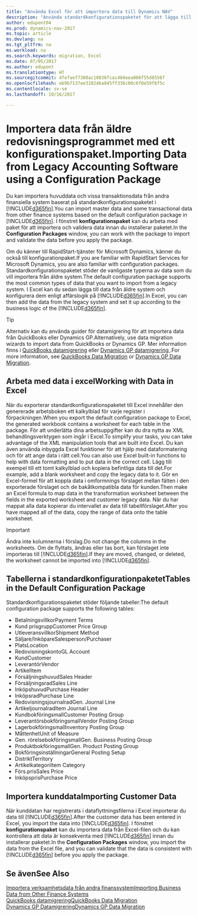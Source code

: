 ```yaml
---
title: "Använda Excel för att importera data till Dynamics NAV"
description: "Använda standardkonfigurationspaketet för att lägga till kundinformation i Excel och importera data till Dynamics NAV."
author: edupont04
ms.prod: dynamics-nav-2017
ms.topic: article
ms.devlang: na
ms.tgt_pltfrm: na
ms.workload: na
ms.search.keywords: migration, Excel
ms.date: 07/05/2017
ms.author: edupont
ms.translationtype: HT
ms.sourcegitcommit: 4fefaef7380ac10836fcac404eea006f55d8556f
ms.openlocfilehash: eb9b7137ee31824ba845ff336c00c6f0e59f6f5c
ms.contentlocale: sv-se
ms.lasthandoff: 10/16/2017

---
```

# <a name="importing-data-from-legacy-accounting-software-using-a-configuration-package"></a><span data-ttu-id="3b64d-103">Importera data från äldre redovisningsprogrammet med ett konfigurationspaket.</span><span class="sxs-lookup"><span data-stu-id="3b64d-103">Importing Data from Legacy Accounting Software using a Configuration Package</span></span>
<span data-ttu-id="3b64d-104">Du kan importera huvuddata och vissa transaktionsdata från andra finansiella system baserat på standardkonfigurationspaketet i [!INCLUDE[d365fin](includes/d365fin_md.md)].</span><span class="sxs-lookup"><span data-stu-id="3b64d-104">You can import master data and some transactional data from other finance systems based on the default configuration package in [!INCLUDE[d365fin](includes/d365fin_md.md)].</span></span> <span data-ttu-id="3b64d-105">I fönstret **konfigurationspaket** kan du arbeta med paket för att importera och validera data innan du installerar paketet.</span><span class="sxs-lookup"><span data-stu-id="3b64d-105">In the **Configuration Packages** window, you can work with the package to import and validate the data before you apply the package.</span></span>  

<span data-ttu-id="3b64d-106">Om du känner till RapidStart-tjänster för Microsoft Dynamics, känner du också till konfigurationpaket.</span><span class="sxs-lookup"><span data-stu-id="3b64d-106">If you are familiar with RapidStart Services for Microsoft Dynamics, you are also familiar with configuration packages.</span></span> <span data-ttu-id="3b64d-107">Standardkonfigurationspaketet stöder de vanligaste typerna av data som du vill importera från äldre system.</span><span class="sxs-lookup"><span data-stu-id="3b64d-107">The default configuration package supports the most common types of data that you want to import from a legacy system.</span></span> <span data-ttu-id="3b64d-108">I Excel kan du sedan lägga till data från äldre system och konfigurera dem enligt affärslogik på [!INCLUDE[d365fin](includes/d365fin_md.md)].</span><span class="sxs-lookup"><span data-stu-id="3b64d-108">In Excel, you can then add the data from the legacy system and set it up according to the business logic of the [!INCLUDE[d365fin](includes/d365fin_md.md)].</span></span>  

> [!TIP]  
>   <span data-ttu-id="3b64d-109">Alternativ kan du använda guider för datamigrering för att importera data från QuickBooks eller Dynamics GP.</span><span class="sxs-lookup"><span data-stu-id="3b64d-109">Alternatively, use data migration wizards to import data from QuickBooks or Dynamics GP.</span></span> <span data-ttu-id="3b64d-110">Mer information finns i [QuickBooks datamigrering](ui-extensions-quickbooks-data-migration.md) eller [Dynamics GP datamigrering ](ui-extensions-dynamicsgp-data-migration.md).</span><span class="sxs-lookup"><span data-stu-id="3b64d-110">For more information, see [QuickBooks Data Migration](ui-extensions-quickbooks-data-migration.md) or [Dynamics GP Data Migration](ui-extensions-dynamicsgp-data-migration.md).</span></span>  

## <a name="working-with-data-in-excel"></a><span data-ttu-id="3b64d-111">Arbeta med data i excel</span><span class="sxs-lookup"><span data-stu-id="3b64d-111">Working with Data in Excel</span></span>
<span data-ttu-id="3b64d-112">När du exporterar standardkonfigurationspaketet till Excel innehåller den genererade arbetsboken ett kalkylblad för varje register i förpackningen.</span><span class="sxs-lookup"><span data-stu-id="3b64d-112">When you export the default configuration package to Excel, the generated workbook contains a worksheet for each table in the package.</span></span> <span data-ttu-id="3b64d-113">För att underlätta dina arbetsuppgifter kan du dra nytta av XML behandlingsverktygen som ingår i Excel.</span><span class="sxs-lookup"><span data-stu-id="3b64d-113">To simplify your tasks, you can take advantage of the XML manipulation tools that are built into Excel.</span></span> <span data-ttu-id="3b64d-114">Du kan även använda inbyggda Excel funktioner för att hjälp med dataformatering och för att ange data i rätt cell.</span><span class="sxs-lookup"><span data-stu-id="3b64d-114">You can also use Excel built-in functions to help with data formatting and to put data in the correct cell.</span></span> <span data-ttu-id="3b64d-115">Lägg till exempel till ett tomt kalkylblad och kopiera befintliga data till det.</span><span class="sxs-lookup"><span data-stu-id="3b64d-115">For example, add a blank worksheet and copy the legacy data to it.</span></span> <span data-ttu-id="3b64d-116">Gör en Excel-formel för att koppla data i omformnings förslaget mellan fälten i den exporterade förslaget och de bakåtkompatibla data för kunden.</span><span class="sxs-lookup"><span data-stu-id="3b64d-116">Then make an Excel formula to map data in the transformation worksheet between the fields in the exported worksheet and customer legacy data.</span></span> <span data-ttu-id="3b64d-117">När du har mappat alla data kopierar du intervallet av data till tabellförslaget.</span><span class="sxs-lookup"><span data-stu-id="3b64d-117">After you have mapped all of the data, copy the range of data onto the table worksheet.</span></span>  

> [!IMPORTANT]  
>  <span data-ttu-id="3b64d-118">Ändra inte kolumnerna i förslag.</span><span class="sxs-lookup"><span data-stu-id="3b64d-118">Do not change the columns in the worksheets.</span></span> <span data-ttu-id="3b64d-119">Om de flyttats, ändras eller tas bort, kan förslaget inte importeras till [!INCLUDE[d365fin](includes/d365fin_md.md)].</span><span class="sxs-lookup"><span data-stu-id="3b64d-119">If they are moved, changed, or deleted, the worksheet cannot be imported into [!INCLUDE[d365fin](includes/d365fin_md.md)].</span></span>

## <a name="tables-in-the-default-configuration-package"></a><span data-ttu-id="3b64d-120">Tabellerna i standardkonfigurationpaketet</span><span class="sxs-lookup"><span data-stu-id="3b64d-120">Tables in the Default Configuration Package</span></span>
<span data-ttu-id="3b64d-121">Standardkonfigurationspaketet stöder följande tabeller:</span><span class="sxs-lookup"><span data-stu-id="3b64d-121">The default configuration package supports the following tables:</span></span>

-   <span data-ttu-id="3b64d-122">Betalningsvillkor</span><span class="sxs-lookup"><span data-stu-id="3b64d-122">Payment Terms</span></span>
-   <span data-ttu-id="3b64d-123">Kund prisgrupp</span><span class="sxs-lookup"><span data-stu-id="3b64d-123">Customer Price Group</span></span>
-   <span data-ttu-id="3b64d-124">Utleveransvillkor</span><span class="sxs-lookup"><span data-stu-id="3b64d-124">Shipment Method</span></span>
-   <span data-ttu-id="3b64d-125">Säljare/Inköpare</span><span class="sxs-lookup"><span data-stu-id="3b64d-125">Salesperson/Purchaser</span></span>
-   <span data-ttu-id="3b64d-126">Plats</span><span class="sxs-lookup"><span data-stu-id="3b64d-126">Location</span></span>
-   <span data-ttu-id="3b64d-127">Redovisningskonto</span><span class="sxs-lookup"><span data-stu-id="3b64d-127">GL Account</span></span>
-   <span data-ttu-id="3b64d-128">Kund</span><span class="sxs-lookup"><span data-stu-id="3b64d-128">Customer</span></span>
-   <span data-ttu-id="3b64d-129">Leverantör</span><span class="sxs-lookup"><span data-stu-id="3b64d-129">Vendor</span></span>
-   <span data-ttu-id="3b64d-130">Artikel</span><span class="sxs-lookup"><span data-stu-id="3b64d-130">Item</span></span>
-   <span data-ttu-id="3b64d-131">Försäljningshuvud</span><span class="sxs-lookup"><span data-stu-id="3b64d-131">Sales Header</span></span>
-   <span data-ttu-id="3b64d-132">Försäljningsrad</span><span class="sxs-lookup"><span data-stu-id="3b64d-132">Sales Line</span></span>
-   <span data-ttu-id="3b64d-133">Inköpshuvud</span><span class="sxs-lookup"><span data-stu-id="3b64d-133">Purchase Header</span></span>
-   <span data-ttu-id="3b64d-134">Inköpsrad</span><span class="sxs-lookup"><span data-stu-id="3b64d-134">Purchase Line</span></span>
-   <span data-ttu-id="3b64d-135">Redovisningsjournalrad</span><span class="sxs-lookup"><span data-stu-id="3b64d-135">Gen. Journal Line</span></span>
-   <span data-ttu-id="3b64d-136">Artikeljournalrad</span><span class="sxs-lookup"><span data-stu-id="3b64d-136">Item Journal Line</span></span>
-   <span data-ttu-id="3b64d-137">Kundbokföringsmall</span><span class="sxs-lookup"><span data-stu-id="3b64d-137">Customer Posting Group</span></span>
-   <span data-ttu-id="3b64d-138">Leverantörsbokföringsmall</span><span class="sxs-lookup"><span data-stu-id="3b64d-138">Vendor Posting Group</span></span>
-   <span data-ttu-id="3b64d-139">Lagerbokföringsmall</span><span class="sxs-lookup"><span data-stu-id="3b64d-139">Inventory Posting Group</span></span>
-   <span data-ttu-id="3b64d-140">Måttenhet</span><span class="sxs-lookup"><span data-stu-id="3b64d-140">Unit of Measure</span></span>
-   <span data-ttu-id="3b64d-141">Gen. rörelsebokföringsmall</span><span class="sxs-lookup"><span data-stu-id="3b64d-141">Gen. Business Posting Group</span></span>
-   <span data-ttu-id="3b64d-142">Produktbokföringsmall</span><span class="sxs-lookup"><span data-stu-id="3b64d-142">Gen. Product Posting Group</span></span>
-   <span data-ttu-id="3b64d-143">Bokföringsinställningar</span><span class="sxs-lookup"><span data-stu-id="3b64d-143">General Posting Setup</span></span>
-   <span data-ttu-id="3b64d-144">Distrikt</span><span class="sxs-lookup"><span data-stu-id="3b64d-144">Territory</span></span>
-   <span data-ttu-id="3b64d-145">Artikelkategori</span><span class="sxs-lookup"><span data-stu-id="3b64d-145">Item Category</span></span>
-   <span data-ttu-id="3b64d-146">Förs.pris</span><span class="sxs-lookup"><span data-stu-id="3b64d-146">Sales Price</span></span>
-   <span data-ttu-id="3b64d-147">Inköpspris</span><span class="sxs-lookup"><span data-stu-id="3b64d-147">Purchase Price</span></span>

## <a name="importing-customer-data"></a><span data-ttu-id="3b64d-148">Importera kunddata</span><span class="sxs-lookup"><span data-stu-id="3b64d-148">Importing Customer Data</span></span>
<span data-ttu-id="3b64d-149">När kunddatan har registrerats i dataflyttningsfilerna i Excel importerar du data till [!INCLUDE[d365fin](includes/d365fin_md.md)].</span><span class="sxs-lookup"><span data-stu-id="3b64d-149">After the customer data has been entered in Excel, you import the data into [!INCLUDE[d365fin](includes/d365fin_md.md)].</span></span> <span data-ttu-id="3b64d-150">I fönstret **konfigurationspaket** kan du importera data från Excel-filen och du kan kontrollera att data är konsekventa med [!INCLUDE[d365fin](includes/d365fin_md.md)] innan du installerar paketet.</span><span class="sxs-lookup"><span data-stu-id="3b64d-150">In the **Configuration Packages** window, you import the data from the Excel file, and you can validate that the data is consistent with [!INCLUDE[d365fin](includes/d365fin_md.md)] before you apply the package.</span></span>

## <a name="see-also"></a><span data-ttu-id="3b64d-151">Se även</span><span class="sxs-lookup"><span data-stu-id="3b64d-151">See Also</span></span>
[<span data-ttu-id="3b64d-152">Importera verksamhetsdata från andra finanssystem</span><span class="sxs-lookup"><span data-stu-id="3b64d-152">Importing Business Data from Other Finance Systems</span></span>](upload-data.md)  
[<span data-ttu-id="3b64d-153">QuickBooks datamigrering</span><span class="sxs-lookup"><span data-stu-id="3b64d-153">QuickBooks Data Migration</span></span>](ui-extensions-quickbooks-data-migration.md)  
[<span data-ttu-id="3b64d-154">Dynamics GP Datamigrering</span><span class="sxs-lookup"><span data-stu-id="3b64d-154">Dynamics GP Data Migration</span></span>](ui-extensions-dynamicsgp-data-migration.md)

